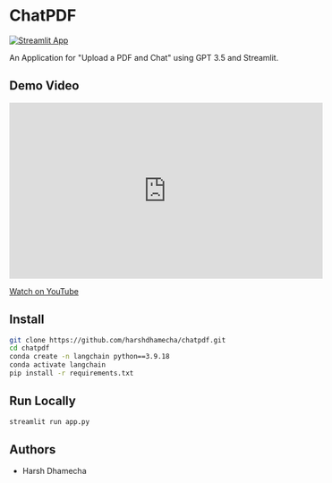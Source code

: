 # ChatPDF
[![Streamlit App](https://static.streamlit.io/badges/streamlit_badge_black_white.svg)](https://chattpdf.streamlit.app/)

An Application for "Upload a PDF and Chat" using GPT 3.5 and Streamlit. 

## Demo Video
<iframe width="560" height="315" src="https://www.youtube.com/embed/7tmLNm8tr_M" frameborder="0" allow="accelerometer; autoplay; clipboard-write; encrypted-media; gyroscope; picture-in-picture" allowfullscreen></iframe>

[Watch on YouTube](https://youtu.be/7tmLNm8tr_M)

## Install
```bash
git clone https://github.com/harshdhamecha/chatpdf.git
cd chatpdf
conda create -n langchain python==3.9.18
conda activate langchain
pip install -r requirements.txt
```

## Run Locally
```bash
streamlit run app.py
```

## Authors
- Harsh Dhamecha
